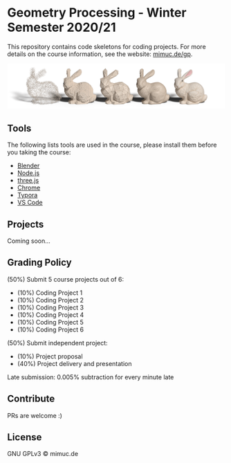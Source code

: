 # Geometry Processing - Winter Semester 2020/21

This repository contains code skeletons for coding projects.
For more details on the course information, see the website: [mimuc.de/gp](http://mimuc.de/gp).

[![](./assets/teaser.png)](./assets/teaser-medium.png)

## Tools

The following lists tools are used in the course, please install them before you taking the course:

- [Blender](https://www.blender.org/)
- [Node.js](https://nodejs.org/en/)
- [three.js](https://threejs.org/)
- [Chrome](https://www.google.com/chrome)
- [Typora](https://typora.io/)
- [VS Code](https://code.visualstudio.com/)

## Projects

Coming soon...

## Grading Policy

(50%) Submit 5 course projects out of 6:

<ul>
<li>(10%) Coding Project 1</li>
<li>(10%) Coding Project 2</li>
<li>(10%) Coding Project 3</li>
<li>(10%) Coding Project 4</li>
<li>(10%) Coding Project 5</li>
<li>(10%) Coding Project 6</li>
</ul>

(50%) Submit independent project:

<ul>
<li>(10%) Project proposal</li>
<li>(40%) Project delivery and presentation</li>
</ul>

Late submission: 0.005% subtraction for every minute late

## Contribute

PRs are welcome :)

## License
GNU GPLv3 &copy; mimuc.de